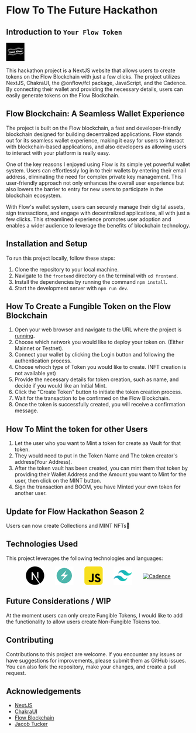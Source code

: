 # Flow To The Future Hackathon

## Introduction to `Your Flow Token`

<img src="./images/yourflow-logo2.svg" alt="YourFlowToken" width="50px" style="margin-right: 30px;">

This hackathon project is a NextJS website that allows users to create tokens on the Flow Blockchain with just a few clicks. The project utilizes NextJS, ChakraUI, the @onflow/fcl package, JavaScript, and the Cadence. By connecting their wallet and providing the necessary details, users can easily generate tokens on the Flow Blockchain.

## Flow Blockchain: A Seamless Wallet Experience

The project is built on the Flow blockchain, a fast and developer-friendly blockchain designed for building decentralized applications. Flow stands out for its seamless wallet experience, making it easy for users to interact with blockchain-based applications, and also developers as allowing users to interact with your platform is really easy.

One of the key reasons I enjoyed using Flow is its simple yet powerful wallet system. Users can effortlessly log in to their wallets by entering their email address, eliminating the need for complex private key management. This user-friendly approach not only enhances the overall user experience but also lowers the barrier to entry for new users to participate in the blockchain ecosystem.

With Flow's wallet system, users can securely manage their digital assets, sign transactions, and engage with decentralized applications, all with just a few clicks. This streamlined experience promotes user adoption and enables a wider audience to leverage the benefits of blockchain technology.

## Installation and Setup

To run this project locally, follow these steps:

1. Clone the repository to your local machine.
2. Navigate to the `frontend` directory on the terminal with `cd frontend`.
3. Install the dependencies by running the command `npm install`.
4. Start the development server with `npm run dev`.

## How To Create a Fungible Token on the Flow Blockchain

1. Open your web browser and navigate to the URL where the project is [running](https://your-flow-token.vercel.app/).
2. Choose which network you would like to deploy your token on. (Either Mainnet or Testnet).
3. Connect your wallet by clicking the Login button and following the authentication process.
4. Choose whoch type of Token you would like to create. (NFT creation is not available yet)
5. Provide the necessary details for token creation, such as name, and decide if you would like an Initial Mint.
6. Click the "Create Token" button to initiate the token creation process.
7. Wait for the transaction to be confirmed on the Flow Blockchain.
8. Once the token is successfully created, you will receive a confirmation message.

## How To Mint the token for other Users

1. Let the user who you want to Mint a token for create aa Vault for that token.
2. They would need to put in the Token Name and The token creator's address(Your Address).
3. After the token vault has been created, you can mint them that token by providing their Wallet Address and the Amount you want to Mint for the user, then click on the MINT button.
4. Sign the transaction and BOOM, you have Minted your own token for another user.

## Update for Flow Hackathon Season 2

Users can now create Collections and MINT NFTs🥳

## Technologies Used

This project leverages the following technologies and languages:

<div style="display: flex; justify-content: center; align-items: center;">
  <a href="https://nextjs.org/" target="_blank" rel="noopener noreferrer">
    <img src="./images/nextjs.svg" alt="NextJS" width="50px" style="margin-right: 30px;">
  </a>
  <a href="https://chakra-ui.com/" target="_blank" rel="noopener noreferrer">
    <img src="./images/chakraUI.svg" alt="ChakraUI" width="50px" style="margin-right: 30px;">
  </a>
  <a href="https://developer.mozilla.org/en-US/docs/Web/JavaScript" target="_blank" rel="noopener noreferrer">
    <img src="./images/js.svg" alt="JavaScript" width="50px" style="margin-right: 30px;">
  </a>
  <a href="https://tailwindcss.com/" target="_blank" rel="noopener noreferrer">
    <img src="./images/tailwindcss.svg" alt="TailwindCSS" width="50px" style="margin-right: 30px;">
  </a>
  <a href="https://flow.com/" target="_blank" rel="noopener noreferrer">
    <img src="https://cryptologos.cc/logos/flow-flow-logo.svg?v=025" alt="Cadence" width="50px">
  </a>
</div>

## Future Considerations / WIP

At the moment users can only create Fungible Tokens, I would like to add the functionality to allow users create Non-Fungible Tokens too.

## Contributing

Contributions to this project are welcome. If you encounter any issues or have suggestions for improvements, please submit them as GitHub issues. You can also fork the repository, make your changes, and create a pull request.

## Acknowledgements

- [NextJS](https://nextjs.org/)
- [ChakraUI](https://chakra-ui.com/)
- [Flow Blockchain](https://flow.com/)
- [Jacob Tucker](https://www.youtube.com/@jacobmtucker)
